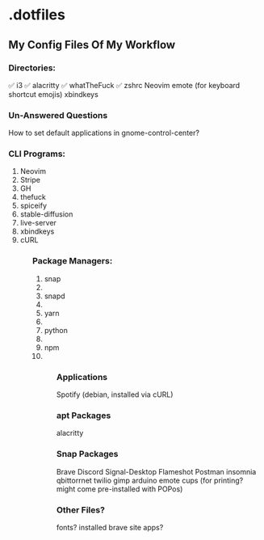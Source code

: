 # .dotfiles

## My Config Files Of My Workflow

### Directories:
✅ i3
✅ alacritty
✅ whatTheFuck
✅ zshrc
Neovim
emote (for keyboard shortcut emojis)
xbindkeys

### Un-Answered Questions
How to set default applications in gnome-control-center?


### CLI Programs:
<ol>
<li>Neovim
<li>Stripe
<li>GH
<li>thefuck
<li>spiceify
<li>stable-diffusion
<li>live-server
<li>xbindkeys
<li>cURL
<ol>

### Package Managers:
<ol>
<li>snap<li>
<li>snapd<li>
<li>yarn<li>
<li>python<li>
<li>npm<li>
<ol>

### Applications
Spotify (debian, installed via cURL)

### apt Packages
alacritty

### Snap Packages
Brave
Discord
Signal-Desktop
Flameshot
Postman
insomnia
qbittorrnet
twilio
gimp
arduino
emote
cups (for printing? might come pre-installed with POPos)

### Other Files?
fonts?
installed brave site apps?

